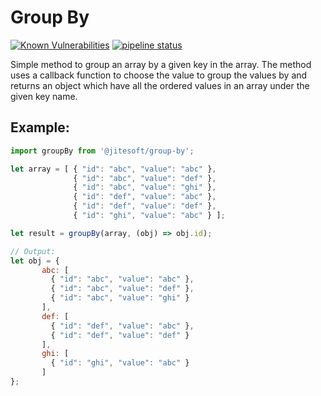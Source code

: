 # Group By

[![Known Vulnerabilities](https://dev.snyk.io/test/npm/@jitesoft/group-by/badge.svg)](https://dev.snyk.io/test/npm/@jitesoft/group-by)
[![pipeline status](https://gitlab.com/jitesoft/open-source/javascript/order-by/badges/master/pipeline.svg)](https://gitlab.com/jitesoft/open-source/javascript/order-by/commits/master)

Simple method to group an array by a given key in the array. The method uses a callback function to choose the 
value to group the values by and returns an object which have all the ordered values in an array under the given key name.

## Example:

```js
import groupBy from '@jitesoft/group-by';

let array = [ { "id": "abc", "value": "abc" },
              { "id": "abc", "value": "def" },
              { "id": "abc", "value": "ghi" },
              { "id": "def", "value": "abc" },
              { "id": "def", "value": "def" },
              { "id": "ghi", "value": "abc" } ];

let result = groupBy(array, (obj) => obj.id);

// Output:
let obj = {
       abc: [
         { "id": "abc", "value": "abc" },
         { "id": "abc", "value": "def" },
         { "id": "abc", "value": "ghi" }
       ],
       def: [
         { "id": "def", "value": "abc" },
         { "id": "def", "value": "def" }
       ],
       ghi: [
         { "id": "ghi", "value": "abc" }
       ]
};
```
